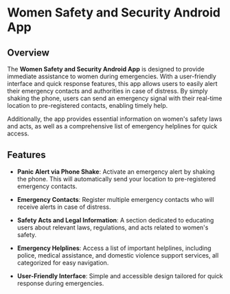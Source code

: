 # Women Safety and Security Android App

## Overview

The **Women Safety and Security Android App** is designed to provide immediate assistance to women during emergencies. With a user-friendly interface and quick response features, this app allows users to easily alert their emergency contacts and authorities in case of distress. By simply shaking the phone, users can send an emergency signal with their real-time location to pre-registered contacts, enabling timely help.

Additionally, the app provides essential information on women's safety laws and acts, as well as a comprehensive list of emergency helplines for quick access.

## Features

- **Panic Alert via Phone Shake**: Activate an emergency alert by shaking the phone. This will automatically send your location to pre-registered emergency contacts.
  
- **Emergency Contacts**: Register multiple emergency contacts who will receive alerts in case of distress.
  
- **Safety Acts and Legal Information**: A section dedicated to educating users about relevant laws, regulations, and acts related to women's safety.
  
- **Emergency Helplines**: Access a list of important helplines, including police, medical assistance, and domestic violence support services, all categorized for easy navigation.
  
- **User-Friendly Interface**: Simple and accessible design tailored for quick response during emergencies.

